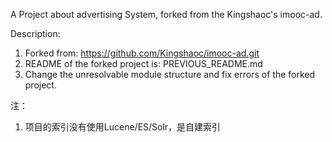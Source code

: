 A Project about advertising System, forked from the Kingshaoc's imooc-ad.

Description:
1. Forked from: https://github.com/Kingshaoc/imooc-ad.git 
2. README of the forked project is: PREVIOUS_README.md
3. Change the unresolvable module structure and fix errors of the forked project.

注：
1. 项目的索引没有使用Lucene/ES/Solr，是自建索引